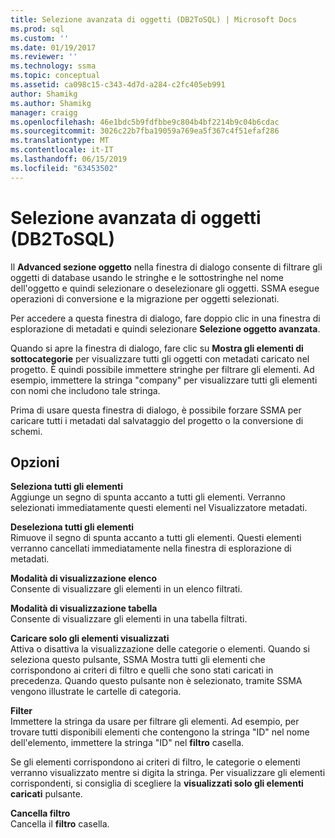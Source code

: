 ```yaml
---
title: Selezione avanzata di oggetti (DB2ToSQL) | Microsoft Docs
ms.prod: sql
ms.custom: ''
ms.date: 01/19/2017
ms.reviewer: ''
ms.technology: ssma
ms.topic: conceptual
ms.assetid: ca098c15-c343-4d7d-a284-c2fc405eb991
author: Shamikg
ms.author: Shamikg
manager: craigg
ms.openlocfilehash: 46e1bdc5b9fdfbbe9c804b4bf2214b9c04b6cdac
ms.sourcegitcommit: 3026c22b7fba19059a769ea5f367c4f51efaf286
ms.translationtype: MT
ms.contentlocale: it-IT
ms.lasthandoff: 06/15/2019
ms.locfileid: "63453502"
---
```

# <a name="advanced-object-selection-db2tosql"></a>Selezione avanzata di oggetti (DB2ToSQL)
Il **Advanced sezione oggetto** nella finestra di dialogo consente di filtrare gli oggetti di database usando le stringhe e le sottostringhe nel nome dell'oggetto e quindi selezionare o deselezionare gli oggetti. SSMA esegue operazioni di conversione e la migrazione per oggetti selezionati.  
  
Per accedere a questa finestra di dialogo, fare doppio clic in una finestra di esplorazione di metadati e quindi selezionare **Selezione oggetto avanzata**.  
  
Quando si apre la finestra di dialogo, fare clic su **Mostra gli elementi di sottocategorie** per visualizzare tutti gli oggetti con metadati caricato nel progetto. È quindi possibile immettere stringhe per filtrare gli elementi. Ad esempio, immettere la stringa "company" per visualizzare tutti gli elementi con nomi che includono tale stringa.  
  
Prima di usare questa finestra di dialogo, è possibile forzare SSMA per caricare tutti i metadati dal salvataggio del progetto o la conversione di schemi.  
  
## <a name="options"></a>Opzioni  
**Seleziona tutti gli elementi**  
Aggiunge un segno di spunta accanto a tutti gli elementi. Verranno selezionati immediatamente questi elementi nel Visualizzatore metadati.  
  
**Deseleziona tutti gli elementi**  
Rimuove il segno di spunta accanto a tutti gli elementi. Questi elementi verranno cancellati immediatamente nella finestra di esplorazione di metadati.  
  
**Modalità di visualizzazione elenco**  
Consente di visualizzare gli elementi in un elenco filtrati.  
  
**Modalità di visualizzazione tabella**  
Consente di visualizzare gli elementi in una tabella filtrati.  
  
**Caricare solo gli elementi visualizzati**  
Attiva o disattiva la visualizzazione delle categorie o elementi. Quando si seleziona questo pulsante, SSMA Mostra tutti gli elementi che corrispondono ai criteri di filtro e quelli che sono stati caricati in precedenza. Quando questo pulsante non è selezionato, tramite SSMA vengono illustrate le cartelle di categoria.  
  
**Filter**  
Immettere la stringa da usare per filtrare gli elementi. Ad esempio, per trovare tutti disponibili elementi che contengono la stringa "ID" nel nome dell'elemento, immettere la stringa "ID" nel **filtro** casella.  
  
Se gli elementi corrispondono ai criteri di filtro, le categorie o elementi verranno visualizzato mentre si digita la stringa. Per visualizzare gli elementi corrispondenti, si consiglia di scegliere la **visualizzati solo gli elementi caricati** pulsante.  
  
**Cancella filtro**  
Cancella il **filtro** casella.  
  

